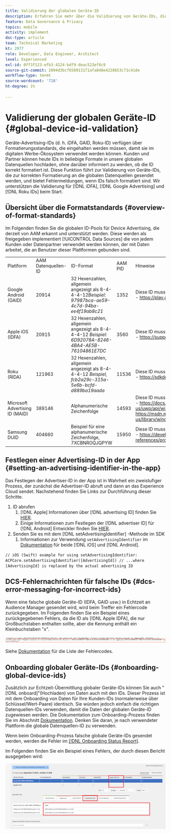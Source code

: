 ```yaml
---
title: Validierung der globalen Geräte-ID
description: Erfahren Sie mehr über die Validierung von Geräte-IDs, die zur korrekten Formatierung an die globalen Datenquellen gesendet werden, und über Fehlermeldungen, wenn IDs falsch formatiert sind.
feature: Data Governance & Privacy
topics: mobile
activity: implement
doc-type: article
team: Technical Marketing
kt: 2977
role: Developer, Data Engineer, Architect
level: Experienced
exl-id: 0ff3f123-efb3-4124-bdf9-deac523ef8c9
source-git-commit: 2094d3bcf658913171afa848e4228653c71c41de
workflow-type: tm+mt
source-wordcount: '718'
ht-degree: 1%

---
```


# Validierung der globalen Geräte-ID {#global-device-id-validation}

Geräte-Advertising-IDs (d. h. iDFA, GAID, Roku-ID) verfügen über Formatierungsstandards, die eingehalten werden müssen, damit sie im digitalen Werbe-Ökosystem verwendet werden können. Kunden und Partner können heute IDs in beliebige Formate in unsere globalen Datenquellen hochladen, ohne darüber informiert zu werden, ob die ID korrekt formatiert ist. Diese Funktion führt zur Validierung von Geräte-IDs, die zur korrekten Formatierung an die globalen Datenquellen gesendet werden, und bietet Fehlermeldungen, wenn IDs falsch formatiert sind. Wir unterstützen die Validierung für [!DNL iDFA], [!DNL Google Advertising] und [!DNL Roku IDs] beim Start.

## Übersicht über die Formatstandards {#overview-of-format-standards}

Im Folgenden finden Sie die globalen ID-Pools für Device Advertising, die derzeit von AAM erkannt und unterstützt werden. Diese werden als freigegeben implementiert [!UICONTROL Data Sources] die von jedem Kunden oder Datenpartner verwendet werden können, der mit Daten arbeitet, die an Benutzer dieser Plattformen gebunden sind.

<table>
  <tr>
   <td>Plattform </td>
   <td>AAM Datenquellen-ID </td>
   <td>ID-Format </td>
   <td>AAM PID </td>
   <td>Hinweise </td>
  </tr>
  <tr>
   <td>Google Android (GAID)</td>
   <td>20914</td>
   <td>32 Hexenzahlen, allgemein angezeigt als 8-4-4-4-12<em>Beispiel: 97987bca-ae59-4c7d-94ba-ee4f19ab8c21<br/> </em> </td>
   <td>1352</td>
   <td>Diese ID muss in einer rohen/ungehashten/unveränderten Formularreferenz erfasst werden - <a href="https://play.google.com/about/monetization-ads/ads/ad-id/">https://play.google.com/about/monetization-ads/ads/ad-id/</a></td>
  </tr>
  <tr>
   <td>Apple iOS (IDFA)</td>
   <td>20915</td>
   <td>32 Hexenzahlen, allgemein angezeigt als 8-4-4-4-12 <em>Beispiel: 6D92078A-8246-4BA4-AE5B-76104861E7DC<br /> </em> </td>
   <td>3560</td>
   <td>Diese ID muss in einer rohen/ungehashten/unveränderten Formularreferenz erfasst werden - <a href="https://support.apple.com/en-us/HT205223">https://support.apple.com/en-us/HT205223</a></td>
  </tr>
  <tr>
   <td>Roku (RIDA)</td>
   <td>121963</td>
   <td>32 Hexenzahlen, allgemein angezeigt als 8-4-4-4-12 <em>Beispiel,</em> <em>fcb2a29c-315a-5e6b-bcfd-d889ba19aada</em></td>
   <td>11536</td>
   <td>Diese ID muss in einer rohen/ungehashten/unveränderten Formularreferenz erfasst werden - <a href="https://sdkdocs.roku.com/display/sdkdoc/Roku+Advertising+Framework">https://sdkdocs.roku.com/display/sdkdoc/Roku+Advertising+Framework</a> </td>
  </tr>
  <tr>
   <td>Microsoft Advertising ID (MAID)</td>
   <td>389146</td>
   <td>Alphanumerische Zeichenfolge</td>
   <td>14593</td>
   <td>Diese ID muss in einer rohen/ungehashten/unveränderten Formularreferenz erfasst werden - <a href="https://docs.microsoft.com/en-us/uwp/api/windows.system.userprofile.advertisingmanager.advertisingid">https://docs.microsoft.com/en-us/uwp/api/windows.system.userprofile.advertisingmanager.advertisingid</a><br/><a href="https://msdn.microsoft.com/en-us/library/windows/apps/windows.system.userprofile.advertisingmanager.advertisingid.aspx">https://msdn.microsoft.com/en-us/library/windows/apps/windows.system.userprofile.advertisingmanager.advertisingid.aspx</a></td>
  </tr>
  <tr>
   <td>Samsung DUID</td>
   <td>404660</td>
   <td>Beispiel für eine alphanumerische Zeichenfolge, 7XCBNROQJQPYW</td>
   <td>15950</td>
   <td>Diese ID muss in einer rohen/ungehashten/unveränderten Formularreferenz erfasst werden - <a href="https://developer.samsung.com/tv/develop/api-references/samsung-product-api-references/productinfo-api">https://developer.samsung.com/tv/develop/api-references/samsung-product-api-references/productinfo-api</a> </td>
  </tr>
</table>

## Festlegen einer Advertising-ID in der App {#setting-an-advertising-identifier-in-the-app}

Das Festlegen der Advertiser-ID in der App ist in Wahrheit ein zweistufiger Prozess, der zunächst die Advertiser-ID abruft und dann an das Experience Cloud sendet. Nachstehend finden Sie Links zur Durchführung dieser Schritte.

1. ID abrufen
   1. [!DNL Apple] Informationen über [!DNL advertising ID] finden Sie [HIER](https://developer.apple.com/documentation/adsupport/asidentifiermanager).
   1. Einige Informationen zum Festlegen der [!DNL advertiser ID] für [!DNL Android] Entwickler finden Sie [HIER](http://android.cn-mirrors.com/google/play-services/id.html).
1. Senden Sie es mit dem [!DNL setAdvertisingIdentifier] -Methode im SDK
   1. Informationen zur Verwendung `setAdvertisingIdentifier` im [Dokumentation](https://aep-sdks.gitbook.io/docs/using-mobile-extensions/mobile-core/identity/identity-api-reference#set-an-advertising-identifier) für beide [!DNL iOS] und [!DNL Android].

`// iOS (Swift) example for using setAdvertisingIdentifier:`
`ACPCore.setAdvertisingIdentifier([AdvertisingId]) // ...where [AdvertisingId] is replaced by the actual advertising ID`

## DCS-Fehlernachrichten für falsche IDs  {#dcs-error-messaging-for-incorrect-ids}

Wenn eine falsche globale Geräte-ID (IDFA, GAID usw.) in Echtzeit an Audience Manager gesendet wird, wird beim Treffer ein Fehlercode zurückgegeben. Im Folgenden finden Sie ein Beispiel eines zurückgegebenen Fehlers, da die ID als [!DNL Apple IDFA], die nur Großbuchstaben enthalten sollte, aber die Kennung enthält ein Kleinbuchstaben &quot;x&quot;.

![Fehlerbild](assets/image_4_.png)

Siehe [Dokumentation](https://experienceleague.adobe.com/docs/audience-manager/user-guide/api-and-sdk-code/dcs/dcs-api-reference/dcs-error-codes.html?lang=en#api-and-sdk-code) für die Liste der Fehlercodes.

## Onboarding globaler Geräte-IDs {#onboarding-global-device-ids}

Zusätzlich zur Echtzeit-Übermittlung globaler Geräte-IDs können Sie auch &quot;[!DNL onboard]&quot;(Hochladen) von Daten auch mit den IDs. Dieser Prozess ist mit dem Onboarding von Daten für Ihre Kunden-IDs (normalerweise über Schlüssel/Wert-Paare) identisch. Sie würden jedoch einfach die richtigen Datenquellen-IDs verwenden, damit die Daten der globalen Geräte-ID zugewiesen werden. Die Dokumentation zum Onboarding-Prozess finden Sie im Abschnitt [Dokumentation](https://experienceleague.adobe.com/docs/audience-manager/user-guide/implementation-integration-guides/sending-audience-data/batch-data-transfer-process/batch-data-transfer-overview.html?lang=en#implementation-integration-guides). Denken Sie daran, je nach verwendeter Plattform die globale Datenquellen-ID zu verwenden.

Wenn beim Onboarding-Prozess falsche globale Geräte-IDs gesendet werden, werden die Fehler im [[!DNL Onboarding Status Report]](https://experienceleague.adobe.com/docs/audience-manager/user-guide/reporting/onboarding-status-report.html?lang=en#reporting).

Im Folgenden finden Sie ein Beispiel eines Fehlers, der durch diesen Bericht ausgegeben wird:

![Fehlerbild](assets/image_5_.png)
